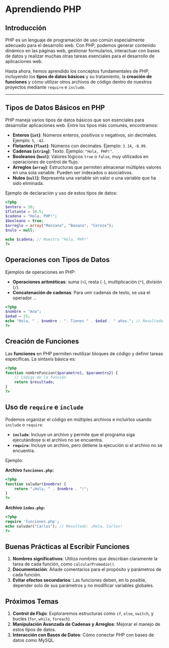 # Aprendiendo PHP

## Introducción
PHP es un lenguaje de programación de uso común especialmente adecuado para el desarrollo web. Con PHP, podemos generar contenido dinámico en las páginas web, gestionar formularios, interactuar con bases de datos y realizar muchas otras tareas esenciales para el desarrollo de aplicaciones web.

Hasta ahora, hemos aprendido los conceptos fundamentales de PHP, incluyendo los **tipos de datos básicos** y su tratamiento, la **creación de funciones** y cómo utilizar otros archivos de código dentro de nuestros proyectos mediante `require` e `include`.

---

## Tipos de Datos Básicos en PHP

PHP maneja varios tipos de datos básicos que son esenciales para desarrollar aplicaciones web. Entre los tipos más comunes, encontramos:

- **Enteros (`int`)**: Números enteros, positivos o negativos, sin decimales. Ejemplo: `5`, `-42`.
- **Flotantes (`float`)**: Números con decimales. Ejemplo: `3.14`, `-0.99`.
- **Cadenas (`string`)**: Texto. Ejemplo: `"Hola, PHP!"`.
- **Booleanos (`bool`)**: Valores lógicos `true` o `false`, muy utilizados en operaciones de control de flujo.
- **Arreglos (`array`)**: Estructuras que permiten almacenar múltiples valores en una sola variable. Pueden ser indexados o asociativos.
- **Nulos (`null`)**: Representa una variable sin valor o una variable que ha sido eliminada.

Ejemplo de declaración y uso de estos tipos de datos:

```php
<?php
$entero = 10;
$flotante = 10.5;
$cadena = "Hola, PHP!";
$booleano = true;
$arreglo = array("Manzana", "Banana", "Cereza");
$nulo = null;

echo $cadena; // Muestra "Hola, PHP!"
?>
```

## Operaciones con Tipos de Datos

Ejemplos de operaciones en PHP:

- **Operaciones aritméticas**: suma (`+`), resta (`-`), multiplicación (`*`), división (`/`).
- **Concatenación de cadenas**: Para unir cadenas de texto, se usa el operador `.`.

```php
<?php
$nombre = "Ana";
$edad = 25;
echo "Hola, " . $nombre . ". Tienes " . $edad . " años."; // Resultado: Hola, Ana. Tienes 25 años.
?>
```

## Creación de Funciones

Las **funciones** en PHP permiten reutilizar bloques de código y definir tareas específicas. La sintaxis básica es:

```php
<?php
function nombreFuncion($parametro1, $parametro2) {
    // Código de la función
    return $resultado;
}
?>
```
## Uso de `require` e `include`

Podemos organizar el código en múltiples archivos e incluirlos usando `include` o `require`:

- **`include`**: Incluye un archivo y permite que el programa siga ejecutándose si el archivo no se encuentra.
- **`require`**: Incluye un archivo, pero detiene la ejecución si el archivo no se encuentra.

Ejemplo:

**Archivo `funciones.php`:**

```php
<?php
function saludar($nombre) {
    return "¡Hola, " . $nombre . "!";
}
?>
```
**Archivo `index.php`:**

```php
<?php
require 'funciones.php';
echo saludar("Carlos"); // Resultado: ¡Hola, Carlos!
?>
```

## Buenas Prácticas al Escribir Funciones

1. **Nombres significativos**: Utiliza nombres que describan claramente la tarea de cada función, como `calcularPromedio()`.
2. **Documentación**: Añade comentarios para el propósito y parámetros de cada función.
3. **Evitar efectos secundarios**: Las funciones deben, en lo posible, depender solo de sus parámetros y no modificar variables globales.

## Próximos Temas

1. **Control de Flujo**: Exploraremos estructuras como `if`, `else`, `switch`, y bucles (`for`, `while`, `foreach`).
2. **Manipulación Avanzada de Cadenas y Arreglos**: Mejorar el manejo de estos tipos de datos.
3. **Interacción con Bases de Datos**: Cómo conectar PHP con bases de datos como MySQL.

